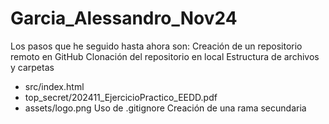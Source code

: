 # Garcia_Alessandro_Nov24

Los pasos que he seguido hasta ahora son:
Creación de un repositorio remoto en GitHub
Clonación del repositorio en local
Estructura de archivos y carpetas
* src/index.html
* top_secret/202411_EjercicioPractico_EEDD.pdf
* assets/logo.png
Uso de .gitignore
Creación de una rama secundaria

